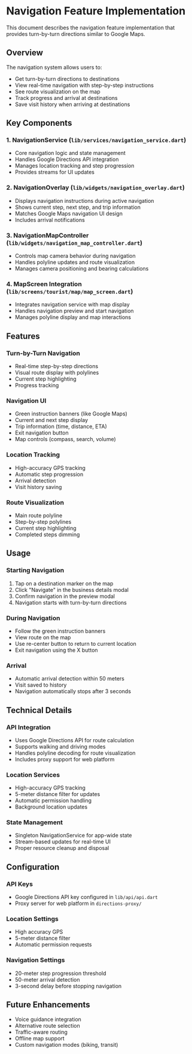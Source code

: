 # Navigation Feature Implementation

This document describes the navigation feature implementation that provides turn-by-turn directions similar to Google Maps.

## Overview

The navigation system allows users to:
- Get turn-by-turn directions to destinations
- View real-time navigation with step-by-step instructions
- See route visualization on the map
- Track progress and arrival at destinations
- Save visit history when arriving at destinations

## Key Components

### 1. NavigationService (`lib/services/navigation_service.dart`)
- Core navigation logic and state management
- Handles Google Directions API integration
- Manages location tracking and step progression
- Provides streams for UI updates

### 2. NavigationOverlay (`lib/widgets/navigation_overlay.dart`)
- Displays navigation instructions during active navigation
- Shows current step, next step, and trip information
- Matches Google Maps navigation UI design
- Includes arrival notifications

### 3. NavigationMapController (`lib/widgets/navigation_map_controller.dart`)
- Controls map camera behavior during navigation
- Handles polyline updates and route visualization
- Manages camera positioning and bearing calculations

### 4. MapScreen Integration (`lib/screens/tourist/map/map_screen.dart`)
- Integrates navigation service with map display
- Handles navigation preview and start navigation
- Manages polyline display and map interactions

## Features

### Turn-by-Turn Navigation
- Real-time step-by-step directions
- Visual route display with polylines
- Current step highlighting
- Progress tracking

### Navigation UI
- Green instruction banners (like Google Maps)
- Current and next step display
- Trip information (time, distance, ETA)
- Exit navigation button
- Map controls (compass, search, volume)

### Location Tracking
- High-accuracy GPS tracking
- Automatic step progression
- Arrival detection
- Visit history saving

### Route Visualization
- Main route polyline
- Step-by-step polylines
- Current step highlighting
- Completed steps dimming

## Usage

### Starting Navigation
1. Tap on a destination marker on the map
2. Click "Navigate" in the business details modal
3. Confirm navigation in the preview modal
4. Navigation starts with turn-by-turn directions

### During Navigation
- Follow the green instruction banners
- View route on the map
- Use re-center button to return to current location
- Exit navigation using the X button

### Arrival
- Automatic arrival detection within 50 meters
- Visit saved to history
- Navigation automatically stops after 3 seconds

## Technical Details

### API Integration
- Uses Google Directions API for route calculation
- Supports walking and driving modes
- Handles polyline decoding for route visualization
- Includes proxy support for web platform

### Location Services
- High-accuracy GPS tracking
- 5-meter distance filter for updates
- Automatic permission handling
- Background location updates

### State Management
- Singleton NavigationService for app-wide state
- Stream-based updates for real-time UI
- Proper resource cleanup and disposal

## Configuration

### API Keys
- Google Directions API key configured in `lib/api/api.dart`
- Proxy server for web platform in `directions-proxy/`

### Location Settings
- High accuracy GPS
- 5-meter distance filter
- Automatic permission requests

### Navigation Settings
- 20-meter step progression threshold
- 50-meter arrival detection
- 3-second delay before stopping navigation

## Future Enhancements

- Voice guidance integration
- Alternative route selection
- Traffic-aware routing
- Offline map support
- Custom navigation modes (biking, transit)
